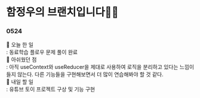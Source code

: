 # 함정우의 브랜치입니다👩‍💻

### 0524
📍 오늘 한 일 <br/>
: 동료학습 플로우 문제 풀이 완료<br/>
📍 아쉬웠던 점 <br/>
: 아직 useContext와 useReducer을 제대로 사용하여 로직을 분리하고 있다는 느낌이 들지 않는다. 다른 기능들을 구현해보면서 더 많이 연습해봐야 할 것 같다.<br/>
📍 내일 할 일 <br/>
: 유튜브 토이 프로젝트 구상 및 기능 구현
